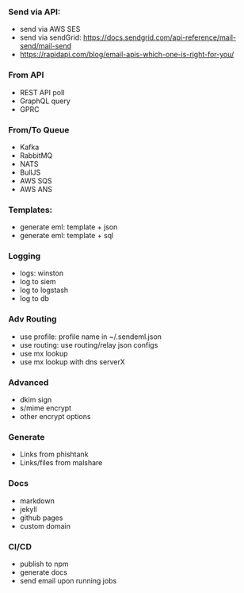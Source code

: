 ### Send via API:

- send via AWS SES
- send via sendGrid: https://docs.sendgrid.com/api-reference/mail-send/mail-send
- https://rapidapi.com/blog/email-apis-which-one-is-right-for-you/

### From API

- REST API poll
- GraphQL query
- GPRC

### From/To Queue

- Kafka
- RabbitMQ
- NATS
- BullJS
- AWS SQS
- AWS ANS

### Templates:

- generate eml: template + json
- generate eml: template + sql

### Logging

- logs: winston
- log to siem
- log to logstash
- log to db

### Adv Routing

- use profile: profile name in ~/.sendeml.json
- use routing: use routing/relay json configs
- use mx lookup
- use mx lookup with dns serverX

### Advanced

- dkim sign
- s/mime encrypt
- other encrypt options

### Generate

- Links from phishtank
- Links/files from malshare

### Docs

- markdown
- jekyll
- github pages
- custom domain

### CI/CD

- publish to npm
- generate docs
- send email upon running jobs

